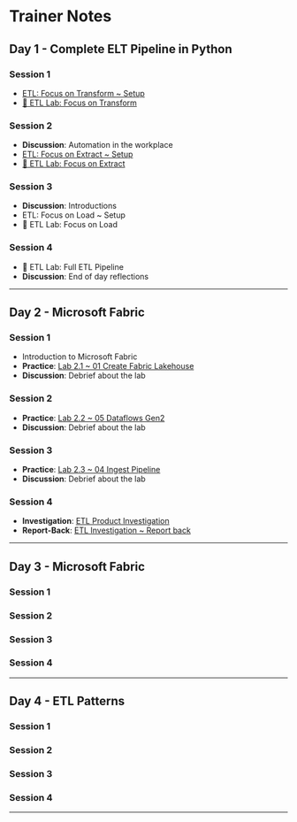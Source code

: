 # Trainer Notes

## Day 1 - Complete ELT Pipeline in Python

### Session 1

- [ETL: Focus on Transform ~ Setup](day1/transform-setup.md)
- [🧪 ETL Lab: Focus on Transform](day1/transform-lab.md)

### Session 2

- **Discussion**: Automation in the workplace
- [ETL: Focus on Extract ~ Setup](day1/extract-setup.md)
- [🧪 ETL Lab: Focus on Extract](day1/extract-lab.md)

### Session 3

- **Discussion**: Introductions
- ETL: Focus on Load ~ Setup
- 🧪 ETL Lab: Focus on Load

### Session 4

- 🧪 ETL Lab: Full ETL Pipeline
- **Discussion**: End of day reflections

---

## Day 2 - Microsoft Fabric

### Session 1

- Introduction to Microsoft Fabric
- **Practice**: [Lab 2.1 ~ 01 Create Fabric Lakehouse](labs/01-lakehouse.md)
- **Discussion**: Debrief about the lab

### Session 2

- **Practice**: [Lab 2.2 ~ 05 Dataflows Gen2](labs/05-dataflows-gen2.md)
- **Discussion**: Debrief about the lab

### Session 3

- **Practice**: [Lab 2.3 ~ 04 Ingest Pipeline](labs/04-ingest-pipeline.md)
- **Discussion**: Debrief about the lab

### Session 4

- **Investigation**: [ETL Product Investigation](day2/etl-ptoduct.md)
- **Report-Back**: [ETL Investigation ~ Report back](day2/etl-product-report-back.md)

---

## Day 3 - Microsoft Fabric

### Session 1


### Session 2


### Session 3


### Session 4


---

## Day 4 - ETL Patterns

### Session 1


### Session 2


### Session 3


### Session 4


---

